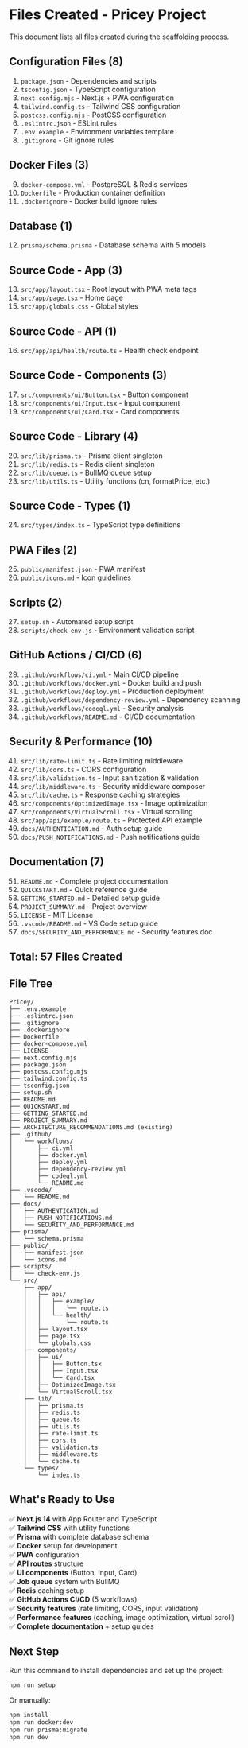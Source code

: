 # Files Created - Pricey Project

This document lists all files created during the scaffolding process.

## Configuration Files (8)

1. `package.json` - Dependencies and scripts
2. `tsconfig.json` - TypeScript configuration
3. `next.config.mjs` - Next.js + PWA configuration
4. `tailwind.config.ts` - Tailwind CSS configuration
5. `postcss.config.mjs` - PostCSS configuration
6. `.eslintrc.json` - ESLint rules
7. `.env.example` - Environment variables template
8. `.gitignore` - Git ignore rules

## Docker Files (3)

9. `docker-compose.yml` - PostgreSQL & Redis services
10. `Dockerfile` - Production container definition
11. `.dockerignore` - Docker build ignore rules

## Database (1)

12. `prisma/schema.prisma` - Database schema with 5 models

## Source Code - App (3)

13. `src/app/layout.tsx` - Root layout with PWA meta tags
14. `src/app/page.tsx` - Home page
15. `src/app/globals.css` - Global styles

## Source Code - API (1)

16. `src/app/api/health/route.ts` - Health check endpoint

## Source Code - Components (3)

17. `src/components/ui/Button.tsx` - Button component
18. `src/components/ui/Input.tsx` - Input component
19. `src/components/ui/Card.tsx` - Card components

## Source Code - Library (4)

20. `src/lib/prisma.ts` - Prisma client singleton
21. `src/lib/redis.ts` - Redis client singleton
22. `src/lib/queue.ts` - BullMQ queue setup
23. `src/lib/utils.ts` - Utility functions (cn, formatPrice, etc.)

## Source Code - Types (1)

24. `src/types/index.ts` - TypeScript type definitions

## PWA Files (2)

25. `public/manifest.json` - PWA manifest
26. `public/icons.md` - Icon guidelines

## Scripts (2)

27. `setup.sh` - Automated setup script
28. `scripts/check-env.js` - Environment validation script

## GitHub Actions / CI/CD (6)

29. `.github/workflows/ci.yml` - Main CI/CD pipeline
30. `.github/workflows/docker.yml` - Docker build and push
31. `.github/workflows/deploy.yml` - Production deployment
32. `.github/workflows/dependency-review.yml` - Dependency scanning
33. `.github/workflows/codeql.yml` - Security analysis
34. `.github/workflows/README.md` - CI/CD documentation

## Security & Performance (10)

41. `src/lib/rate-limit.ts` - Rate limiting middleware
42. `src/lib/cors.ts` - CORS configuration
43. `src/lib/validation.ts` - Input sanitization & validation
44. `src/lib/middleware.ts` - Security middleware composer
45. `src/lib/cache.ts` - Response caching strategies
46. `src/components/OptimizedImage.tsx` - Image optimization
47. `src/components/VirtualScroll.tsx` - Virtual scrolling
48. `src/app/api/example/route.ts` - Protected API example
49. `docs/AUTHENTICATION.md` - Auth setup guide
50. `docs/PUSH_NOTIFICATIONS.md` - Push notifications guide

## Documentation (7)

51. `README.md` - Complete project documentation
52. `QUICKSTART.md` - Quick reference guide
53. `GETTING_STARTED.md` - Detailed setup guide
54. `PROJECT_SUMMARY.md` - Project overview
55. `LICENSE` - MIT License
56. `.vscode/README.md` - VS Code setup guide
57. `docs/SECURITY_AND_PERFORMANCE.md` - Security features doc

## Total: 57 Files Created

## File Tree

```
Pricey/
├── .env.example
├── .eslintrc.json
├── .gitignore
├── .dockerignore
├── Dockerfile
├── docker-compose.yml
├── LICENSE
├── next.config.mjs
├── package.json
├── postcss.config.mjs
├── tailwind.config.ts
├── tsconfig.json
├── setup.sh
├── README.md
├── QUICKSTART.md
├── GETTING_STARTED.md
├── PROJECT_SUMMARY.md
├── ARCHITECTURE_RECOMMENDATIONS.md (existing)
├── .github/
│   └── workflows/
│       ├── ci.yml
│       ├── docker.yml
│       ├── deploy.yml
│       ├── dependency-review.yml
│       ├── codeql.yml
│       └── README.md
├── .vscode/
│   └── README.md
├── docs/
│   ├── AUTHENTICATION.md
│   ├── PUSH_NOTIFICATIONS.md
│   └── SECURITY_AND_PERFORMANCE.md
├── prisma/
│   └── schema.prisma
├── public/
│   ├── manifest.json
│   └── icons.md
├── scripts/
│   └── check-env.js
└── src/
    ├── app/
    │   ├── api/
    │   │   ├── example/
    │   │   │   └── route.ts
    │   │   └── health/
    │   │       └── route.ts
    │   ├── layout.tsx
    │   ├── page.tsx
    │   └── globals.css
    ├── components/
    │   ├── ui/
    │   │   ├── Button.tsx
    │   │   ├── Input.tsx
    │   │   └── Card.tsx
    │   ├── OptimizedImage.tsx
    │   └── VirtualScroll.tsx
    ├── lib/
    │   ├── prisma.ts
    │   ├── redis.ts
    │   ├── queue.ts
    │   ├── utils.ts
    │   ├── rate-limit.ts
    │   ├── cors.ts
    │   ├── validation.ts
    │   ├── middleware.ts
    │   └── cache.ts
    └── types/
        └── index.ts
```

## What's Ready to Use

✅ **Next.js 14** with App Router and TypeScript  
✅ **Tailwind CSS** with utility functions  
✅ **Prisma** with complete database schema  
✅ **Docker** setup for development  
✅ **PWA** configuration  
✅ **API routes** structure  
✅ **UI components** (Button, Input, Card)  
✅ **Job queue** system with BullMQ  
✅ **Redis** caching setup  
✅ **GitHub Actions CI/CD** (5 workflows)  
✅ **Security features** (rate limiting, CORS, input validation)  
✅ **Performance features** (caching, image optimization, virtual scroll)  
✅ **Complete documentation** + setup guides

## Next Step

Run this command to install dependencies and set up the project:

```bash
npm run setup
```

Or manually:

```bash
npm install
npm run docker:dev
npm run prisma:migrate
npm run dev
```
